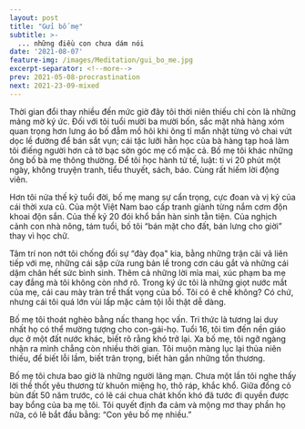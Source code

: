 ```yaml
---
layout: post
title: "Gửi bố mẹ"
subtitle: >-
  ... những điều con chưa dám nói
date: '2021-08-07'
feature-img: /images/Meditation/gui_bo_me.jpg
excerpt-separator: <!--more-->
prev: 2021-05-08-procrastination
next: 2021-23-09-mixed
---
```

Thời gian đổi thay nhiều đến mức giờ đây tôi thời niên thiếu chỉ còn là những mảng mờ ký ức. Đối với tôi tuổi mười ba mười bốn, sắc mặt nhà hàng xóm quan trọng hơn lưng áo bố đẫm mồ hôi khi ông tỉ mẩn nhặt từng vỏ chai vứt dọc lề đường để bán sắt vụn; cái tặc lưỡi hằn học của bà hàng tạp hoá làm tôi điếng người hơn cả tờ bạc sờn góc mẹ cố mặc cả. Bố mẹ tôi khác những ông bố bà mẹ thông thường. Để tôi học hành tử tế, luật: ti vi 20 phút một ngày, không truyện tranh, tiểu thuyết, sách, báo. Cùng rất hiếm lời động viên.

Hơn tôi nửa thế kỷ tuổi đời, bố mẹ mang sự cẩn trọng, cực đoan và vị kỷ của cái thời xưa cũ. Của một Việt Nam bao cấp tranh giành từng nắm cơm độn khoai độn sắn. Của thế kỷ 20 đói khổ bần hàn sinh tằn tiện. Của nghịch cảnh con nhà nông, tám tuổi, bố tôi “bán mặt cho đất, bán lưng cho giời” thay vì học chữ.

Tâm trí non nớt tôi chống đối sự “đày đọa" kia, bằng những trận cãi vã liên tiếp với mẹ, những cái sập cửa rung bản lề trong cơn cáu gắt và những cái dậm chân hết sức bình sinh. Thêm cả những lời mỉa mai, xúc phạm ba mẹ cay đắng mà tôi không còn nhớ rõ. Trong ký ức tôi là những giọt nước mắt của mẹ, cái cau mày tràn trề thất vọng của bố. Tôi có ê chề không? Có chứ, nhưng cái tôi quá lớn vùi lấp mặc cảm tội lỗi thật dễ dàng.

Bố mẹ tôi thoát nghèo bằng nấc thang học vấn. Tri thức là tương lai duy nhất họ có thể mường tượng cho con-gái-họ. Tuổi 16, tôi tìm đến nền giáo dục ở một đất nước khác, biết rõ rằng khó trở lại. Xa bố mẹ, tôi ngỡ ngàng nhận ra mình chẳng còn nhiều thời gian. Tôi muộn màng lục lại thủa niên thiếu, để biết lỗi lầm, biết trân trọng, biết hàn gắn những tổn thương.

Bố mẹ tôi chưa bao giờ là những người lãng mạn. Chưa một lần tôi nghe thấy lời thề thốt yêu thương từ khuôn miệng họ, thô ráp, khắc khổ. Giữa đồng cỏ bùn đất 50 năm trước, có lẽ cái chua chát khốn khó đã tước đi quyền được bay bổng của ba mẹ tôi. Tôi quyết định đa cảm và mộng mơ thay phần họ nữa, có lẽ bắt đầu bằng: “Con yêu bố mẹ nhiều.”
